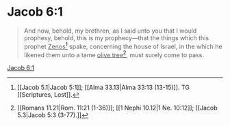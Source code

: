 # Jacob 6:1

> And now, behold, my brethren, as I said unto you that I would prophesy, behold, this is my prophecy—that the things which this prophet <u>Zenos</u>[^a] spake, concerning the house of Israel, in the which he likened them unto a tame <u>olive tree</u>[^b], must surely come to pass.

[Jacob 6:1](https://www.churchofjesuschrist.org/study/scriptures/bofm/jacob/6?lang=eng&id=p1#p1)


[^a]: [[Jacob 5.1|Jacob 5:1]]; [[Alma 33.13|Alma 33:13 (13-15)]]. TG [[Scriptures, Lost]].
[^b]: [[Romans 11.21|Rom. 11:21 (1-36)]]; [[1 Nephi 10.12|1 Ne. 10:12]]; [[Jacob 5.3|Jacob 5:3 (3-77).]]
